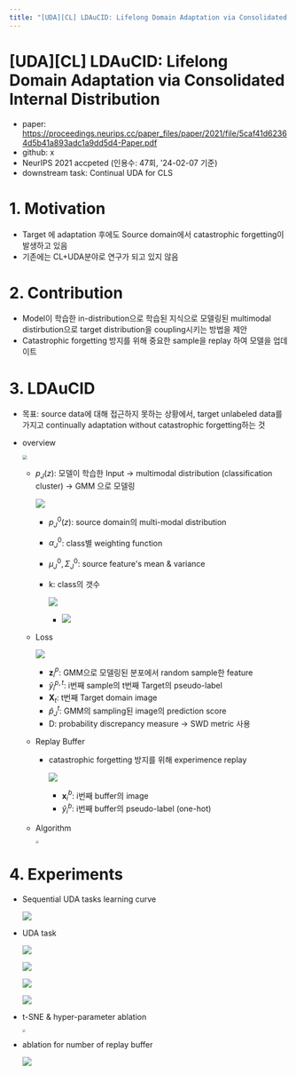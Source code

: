 ```yaml
---
title: "[UDA][CL] LDAuCID: Lifelong Domain Adaptation via Consolidated Internal Distribution"
---
```

# [UDA][CL] LDAuCID: Lifelong Domain Adaptation via Consolidated Internal Distribution

- paper: https://proceedings.neurips.cc/paper_files/paper/2021/file/5caf41d62364d5b41a893adc1a9dd5d4-Paper.pdf
- github: x
- NeurIPS 2021 accpeted (인용수: 47회, '24-02-07 기준)
- downstream task: Continual UDA for CLS

# 1. Motivation

- Target 에 adaptation 후에도 Source domain에서 catastrophic forgetting이 발생하고 있음
- 기존에는 CL+UDA분야로 연구가 되고 있지 않음

# 2. Contribution

- Model이 학습한 in-distribution으로 학습된 지식으로 모델링된 multimodal distirbution으로 target distribution을 coupling시키는 방법을 제안
- Catastrophic forgetting 방지를 위해 중요한 sample을 replay 하여 모델을 업데이트

# 3. LDAuCID

- 목표: source data에 대해 접근하지 못하는 상황에서, target unlabeled data를 가지고 continually adaptation without catastrophic forgetting하는 것

- overview

  <img src="../images/2024-02-07/image-20240207005615651.png" style="zoom:50%;" />

  - $p_J(z)$: 모델이 학습한 Input $\to$ multimodal distribution (classification cluster) $\to$ GMM 으로 모델링

    ![](../images/2024-02-07/image-20240207005749943.png)

    - $p_J^0(z)$: source domain의 multi-modal distribution

    - $\alpha_J^0$: class별 weighting function

    - $\mu_J^0, \Sigma_J^0$: source feature's mean & variance

    - k: class의 갯수

      ![](../images/2024-02-07/image-20240207013028742.png)

      - ![](../images/2024-02-07/image-20240207013137517.png)

  - Loss

    ![](../images/2024-02-07/image-20240207013401131.png)

    - **z**$_i^p$: GMM으로 모델링된 분포에서 random sample한 feature
    - $\hat{y}_i^{p,t}$: i번째 sample의 t번째 Target의 pseudo-label
    - **X**$_t$: t번째 Target domain image
    - $\hat{p}_J^t$: GMM의 sampling된 image의 prediction score
    - D: probability discrepancy measure $\to$ SWD metric 사용

  - Replay Buffer

    - catastrophic forgetting 방지를 위해 experimence replay

      ![](../images/2024-02-07/image-20240207013920311.png)

      - **x**$^b_i$: i번째 buffer의 image
      - $\hat{y}_i^b$: i번째 buffer의 pseudo-label (one-hot)

  - Algorithm

    <img src="../images/2024-02-07/image-20240207014044747.png" style="zoom:33%;" />

# 4. Experiments

- Sequential UDA tasks learning curve

  ![](../images/2024-02-07/image-20240207014131618.png)

- UDA task

  ![](../images/2024-02-07/image-20240207014155356.png)

  ![](../images/2024-02-07/image-20240207014218200.png)

  ![](../images/2024-02-07/image-20240207014232509.png)

  ![](../images/2024-02-07/image-20240207014244632.png)

- t-SNE & hyper-parameter ablation

  <img src="../images/2024-02-07/image-20240207014312509.png" style="zoom:33%;" />

- ablation for number of replay buffer

  ![](../images/2024-02-07/image-20240207014343587.png)
